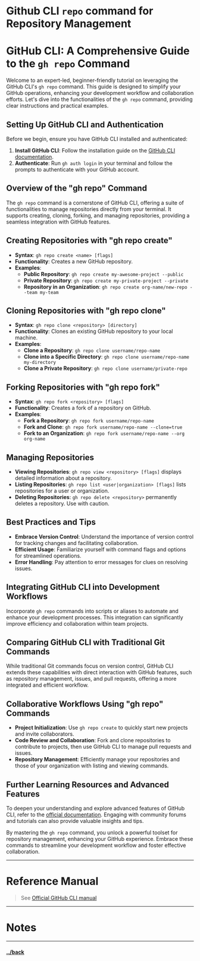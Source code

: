 # Github CLI `repo` command for Repository Management

# GitHub CLI: A Comprehensive Guide to the `gh repo` Command

Welcome to an expert-led, beginner-friendly tutorial on leveraging the GitHub CLI's `gh repo` command. This guide is designed to simplify your GitHub operations, enhancing your development workflow and collaboration efforts. Let's dive into the functionalities of the `gh repo` command, providing clear instructions and practical examples.

## Setting Up GitHub CLI and Authentication

Before we begin, ensure you have GitHub CLI installed and authenticated:

1. **Install GitHub CLI**: Follow the installation guide on the [GitHub CLI documentation](https://cli.github.com/manual/).
2. **Authenticate**: Run `gh auth login` in your terminal and follow the prompts to authenticate with your GitHub account.

## Overview of the "gh repo" Command

The `gh repo` command is a cornerstone of GitHub CLI, offering a suite of functionalities to manage repositories directly from your terminal. It supports creating, cloning, forking, and managing repositories, providing a seamless integration with GitHub features.

## Creating Repositories with "gh repo create"

- **Syntax**: `gh repo create <name> [flags]`
- **Functionality**: Creates a new GitHub repository.
- **Examples**:
  - **Public Repository**: `gh repo create my-awesome-project --public`
  - **Private Repository**: `gh repo create my-private-project --private`
  - **Repository in an Organization**: `gh repo create org-name/new-repo --team my-team`

## Cloning Repositories with "gh repo clone"

- **Syntax**: `gh repo clone <repository> [directory]`
- **Functionality**: Clones an existing GitHub repository to your local machine.
- **Examples**:
  - **Clone a Repository**: `gh repo clone username/repo-name`
  - **Clone into a Specific Directory**: `gh repo clone username/repo-name my-directory`
  - **Clone a Private Repository**: `gh repo clone username/private-repo`

## Forking Repositories with "gh repo fork"

- **Syntax**: `gh repo fork <repository> [flags]`
- **Functionality**: Creates a fork of a repository on GitHub.
- **Examples**:
  - **Fork a Repository**: `gh repo fork username/repo-name`
  - **Fork and Clone**: `gh repo fork username/repo-name --clone=true`
  - **Fork to an Organization**: `gh repo fork username/repo-name --org org-name`

## Managing Repositories

- **Viewing Repositories**: `gh repo view <repository> [flags]` displays detailed information about a repository.
- **Listing Repositories**: `gh repo list <user|organization> [flags]` lists repositories for a user or organization.
- **Deleting Repositories**: `gh repo delete <repository>` permanently deletes a repository. Use with caution.

## Best Practices and Tips

- **Embrace Version Control**: Understand the importance of version control for tracking changes and facilitating collaboration.
- **Efficient Usage**: Familiarize yourself with command flags and options for streamlined operations.
- **Error Handling**: Pay attention to error messages for clues on resolving issues.

## Integrating GitHub CLI into Development Workflows

Incorporate `gh repo` commands into scripts or aliases to automate and enhance your development processes. This integration can significantly improve efficiency and collaboration within team projects.

## Comparing GitHub CLI with Traditional Git Commands

While traditional Git commands focus on version control, GitHub CLI extends these capabilities with direct interaction with GitHub features, such as repository management, issues, and pull requests, offering a more integrated and efficient workflow.

## Collaborative Workflows Using "gh repo" Commands

- **Project Initialization**: Use `gh repo create` to quickly start new projects and invite collaborators.
- **Code Review and Collaboration**: Fork and clone repositories to contribute to projects, then use GitHub CLI to manage pull requests and issues.
- **Repository Management**: Efficiently manage your repositories and those of your organization with listing and viewing commands.

## Further Learning Resources and Advanced Features

To deepen your understanding and explore advanced features of GitHub CLI, refer to the [official documentation](https://cli.github.com/manual/). Engaging with community forums and tutorials can also provide valuable insights and tips.

By mastering the `gh repo` command, you unlock a powerful toolset for repository management, enhancing your GitHub experience. Embrace these commands to streamline your development workflow and foster effective collaboration.


---
# Reference Manual
> See [Official GitHub CLI manual](https://cli.github.com/manual/)


--- 
# Notes


---

#### [../back](../README.md)
